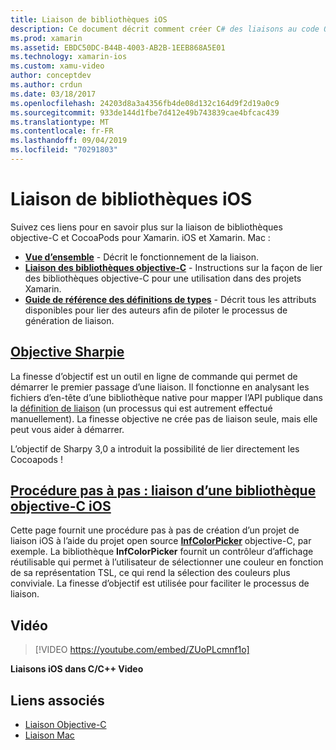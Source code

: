 ```yaml
---
title: Liaison de bibliothèques iOS
description: Ce document décrit comment créer C# des liaisons au code Objective-C, ce qui permet de consommer des bibliothèques natives et des CocoaPods dans une application Xamarin. iOS.
ms.prod: xamarin
ms.assetid: EBDC50DC-B44B-4003-AB2B-1EEB868A5E01
ms.technology: xamarin-ios
ms.custom: xamu-video
author: conceptdev
ms.author: crdun
ms.date: 03/18/2017
ms.openlocfilehash: 24203d8a3a4356fb4de08d132c164d9f2d19a0c9
ms.sourcegitcommit: 933de144d1fbe7d412e49b743839cae4bfcac439
ms.translationtype: MT
ms.contentlocale: fr-FR
ms.lasthandoff: 09/04/2019
ms.locfileid: "70291803"
---
```

# <a name="binding-ios-libraries"></a>Liaison de bibliothèques iOS

Suivez ces liens pour en savoir plus sur la liaison de bibliothèques objective-C et CocoaPods pour Xamarin. iOS et Xamarin. Mac :

- [**Vue d’ensemble**](~/cross-platform/macios/binding/overview.md) -
  Décrit le fonctionnement de la liaison.
- [**Liaison des bibliothèques objective-C**](~/cross-platform/macios/binding/objective-c-libraries.md) -
  Instructions sur la façon de lier des bibliothèques objective-C pour une utilisation dans des projets Xamarin.
- [**Guide de référence des définitions de types**](~/cross-platform/macios/binding/binding-types-reference.md) -
  Décrit tous les attributs disponibles pour lier des auteurs afin de piloter le processus de génération de liaison.

## <a name="objective-sharpiecross-platformmaciosbindingobjective-sharpieindexmd"></a>[Objective Sharpie](~/cross-platform/macios/binding/objective-sharpie/index.md)

La finesse d’objectif est un outil en ligne de commande qui permet de démarrer le premier passage d’une liaison.
Il fonctionne en analysant les fichiers d’en-tête d’une bibliothèque native pour mapper l’API publique dans la [définition de liaison](~/cross-platform/macios/binding/objective-c-libraries.md) (un processus qui est autrement effectué manuellement). La finesse objective ne crée pas de liaison seule, mais elle peut vous aider à démarrer.

L’objectif de Sharpy 3,0 a introduit la possibilité de lier directement les Cocoapods !

## <a name="walkthrough---binding-an-ios-objective-c-librarywalkthroughmd"></a>[Procédure pas à pas : liaison d’une bibliothèque objective-C iOS](walkthrough.md)

Cette page fournit une procédure pas à pas de création d’un projet de liaison iOS à l’aide du projet open source [**InfColorPicker**](https://github.com/InfinitApps/InfColorPicker) objective-C, par exemple. La bibliothèque **InfColorPicker** fournit un contrôleur d’affichage réutilisable qui permet à l’utilisateur de sélectionner une couleur en fonction de sa représentation TSL, ce qui rend la sélection des couleurs plus conviviale.
La finesse d’objectif est utilisée pour faciliter le processus de liaison.

## <a name="video"></a>Vidéo

> [!VIDEO https://youtube.com/embed/ZUoPLcmnf1o]

**Liaisons iOS dans C/C++ Video**

## <a name="related-links"></a>Liens associés

- [Liaison Objective-C](~/cross-platform/macios/binding/index.md)
- [Liaison Mac](~/mac/platform/binding.md)
